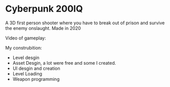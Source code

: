 # Cyberpunk 200IQ
A 3D first person shooter where you have to break out of prison and survive the enemy onslaught. Made in 2020

Video of gameplay: 

My construbition:
- Level desgin
- Asset Desgin, a lot were free and some I created.
- UI desgin and creation
- Level Loading
- Weapon programming

